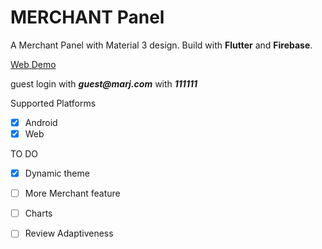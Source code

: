 # MERCHANT Panel

A Merchant Panel with Material 3 design. Build with **Flutter** and **Firebase**.

[Web Demo](https://merchant-m3.web.app)

  guest login with **_guest@marj.com_** with **_111111_**

Supported Platforms

- [x] Android
- [x] Web

TO DO

- [x] Dynamic theme
- [ ] More Merchant feature
- [ ] Charts
- [ ] Review Adaptiveness

